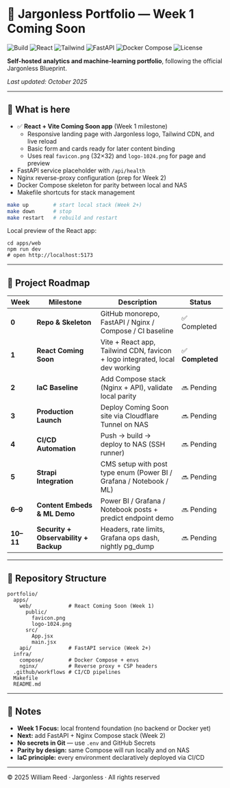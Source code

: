 # 🧠 Jargonless Portfolio — Week 1 Coming Soon

![Build](https://img.shields.io/github/actions/workflow/status/jargonless-website/jargonless-portfolio/ci-week1.yml?label=Build&logo=github)
![React](https://img.shields.io/badge/Frontend-React%2018-61dafb?logo=react)
![Tailwind](https://img.shields.io/badge/UI-TailwindCSS%20via%20CDN-38bdf8?logo=tailwindcss)
![FastAPI](https://img.shields.io/badge/API-FastAPI-009688?logo=fastapi)
![Docker Compose](https://img.shields.io/badge/Infra-Docker%20Compose-blue?logo=docker)
![License](https://img.shields.io/badge/License-Private-darkred)

**Self-hosted analytics and machine-learning portfolio**, following the official Jargonless Blueprint.

_Last updated: October 2025_

---

## 🧩 What is here

- ✅ **React + Vite Coming Soon app** (Week 1 milestone)
  - Responsive landing page with Jargonless logo, Tailwind CDN, and live reload
  - Basic form and cards ready for later content binding
  - Uses real `favicon.png` (32×32) and `logo-1024.png` for page and preview
- FastAPI service placeholder with `/api/health`
- Nginx reverse-proxy configuration (prep for Week 2)
- Docker Compose skeleton for parity between local and NAS
- Makefile shortcuts for stack management

```bash
make up        # start local stack (Week 2+)
make down      # stop
make restart   # rebuild and restart
```

Local preview of the React app:

```
cd apps/web
npm run dev
# open http://localhost:5173
```

---

## 📅 Project Roadmap

| Week | Milestone | Description | Status |
|------|------------|-------------|---------|
| **0** | **Repo & Skeleton** | GitHub monorepo, FastAPI / Nginx / Compose / CI baseline | ✅ Completed |
| **1** | **React Coming Soon** | Vite + React app, Tailwind CDN, favicon + logo integrated, local dev working | ✅ **Completed** |
| **2** | **IaC Baseline** | Add Compose stack (Nginx + API), validate local parity | 🔜 Pending |
| **3** | **Production Launch** | Deploy Coming Soon site via Cloudflare Tunnel on NAS | 🔜 Pending |
| **4** | **CI/CD Automation** | Push → build → deploy to NAS (SSH runner) | 🔜 Pending |
| **5** | **Strapi Integration** | CMS setup with post type enum (Power BI / Grafana / Notebook / ML) | 🔜 Pending |
| **6–9** | **Content Embeds & ML Demo** | Power BI / Grafana / Notebook posts + predict endpoint demo | 🔜 Pending |
| **10–11** | **Security + Observability + Backup** | Headers, rate limits, Grafana ops dash, nightly pg_dump | 🔜 Pending |

---

## 🧰 Repository Structure

```
portfolio/
  apps/
    web/            # React Coming Soon (Week 1)
      public/
        favicon.png
        logo-1024.png
      src/
        App.jsx
        main.jsx
    api/            # FastAPI service (Week 2+)
  infra/
    compose/        # Docker Compose + envs
    nginx/          # Reverse proxy + CSP headers
  .github/workflows # CI/CD pipelines
  Makefile
  README.md
```

---

## 🧾 Notes

- **Week 1 Focus:** local frontend foundation (no backend or Docker yet)
- **Next:** add FastAPI + Nginx Compose stack (Week 2)
- **No secrets in Git** — use `.env` and GitHub Secrets
- **Parity by design:** same Compose will run locally and on NAS
- **IaC principle:** every environment declaratively deployed via CI/CD

---

© 2025 William Reed · Jargonless · All rights reserved
